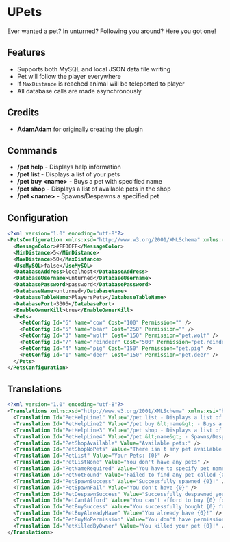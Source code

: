 # UPets
Ever wanted a pet? In unturned? Following you around? Here you got one!

## Features
- Supports both MySQL and local JSON data file writing
- Pet will follow the player everywhere
- If `MaxDistance` is reached animal will be teleported to player
- All database calls are made asynchronously

## Credits
* **AdamAdam** for originally creating the plugin

## Commands
- **/pet help** - Displays help information
- **/pet list** - Displays a list of your pets
- **/pet buy \<name\>** - Buys a pet with specified name
- **/pet shop** - Displays a list of available pets in the shop
- **/pet \<name\>** - Spawns/Despawns a specified pet

## Configuration
```xml
<?xml version="1.0" encoding="utf-8"?>
<PetsConfiguration xmlns:xsd="http://www.w3.org/2001/XMLSchema" xmlns:xsi="http://www.w3.org/2001/XMLSchema-instance">
  <MessageColor>#FF00FF</MessageColor>
  <MinDistance>5</MinDistance>
  <MaxDistance>50</MaxDistance>
  <UseMySQL>false</UseMySQL>
  <DatabaseAddress>localhost</DatabaseAddress>
  <DatabaseUsername>unturned</DatabaseUsername>
  <DatabasePassword>password</DatabasePassword>
  <DatabaseName>unturned</DatabaseName>
  <DatabaseTableName>PlayersPets</DatabaseTableName>
  <DatabasePort>3306</DatabasePort>
  <EnableOwnerKill>true</EnableOwnerKill>
  <Pets>
    <PetConfig Id="6" Name="cow" Cost="100" Permission="" />
    <PetConfig Id="5" Name="bear" Cost="250" Permission="" />
    <PetConfig Id="3" Name="wolf" Cost="150" Permission="pet.wolf" />
    <PetConfig Id="7" Name="reindeer" Cost="500" Permission="pet.reindeer" />
    <PetConfig Id="4" Name="pig" Cost="150" Permission="pet.pig" />
    <PetConfig Id="1" Name="deer" Cost="150" Permission="pet.deer" />
  </Pets>
</PetsConfiguration>
```

## Translations
```xml
<?xml version="1.0" encoding="utf-8"?>
<Translations xmlns:xsd="http://www.w3.org/2001/XMLSchema" xmlns:xsi="http://www.w3.org/2001/XMLSchema-instance">
  <Translation Id="PetHelpLine1" Value="/pet list - Displays a list of your pets" />
  <Translation Id="PetHelpLine2" Value="/pet buy &lt;name&gt; - Buys a pet with specified name" />
  <Translation Id="PetHelpLine3" Value="/pet shop - Displays a list of available pets in the shop" />
  <Translation Id="PetHelpLine4" Value="/pet &lt;name&gt; - Spawns/Despawns a specified pet" />
  <Translation Id="PetShopAvailable" Value="Available pets:" />
  <Translation Id="PetShopNoPets" Value="There isn't any pet available in the shop" />
  <Translation Id="PetList" Value="Your Pets: {0}" />
  <Translation Id="PetListNone" Value="You don't have any pets" />
  <Translation Id="PetNameRequired" Value="You have to specify pet name" />
  <Translation Id="PetNotFound" Value="Failed to find any pet called {0}" />
  <Translation Id="PetSpawnSuccess" Value="Successfully spawned {0}!" />
  <Translation Id="PetSpawnFail" Value="You don't have {0}" />
  <Translation Id="PetDespawnSuccess" Value="Successfully despawned your {0}!" />
  <Translation Id="PetCantAfford" Value="You can't afford to buy {0} for ${1}" />
  <Translation Id="PetBuySuccess" Value="You successfully bought {0} for ${1}!" />
  <Translation Id="PetBuyAlreadyHave" Value="You already have {0}!" />
  <Translation Id="PetBuyNoPermission" Value="You don't have permission to buy {0}!" />
  <Translation Id="PetKilledByOwner" Value="You killed your pet {0}!" />
</Translations>
```